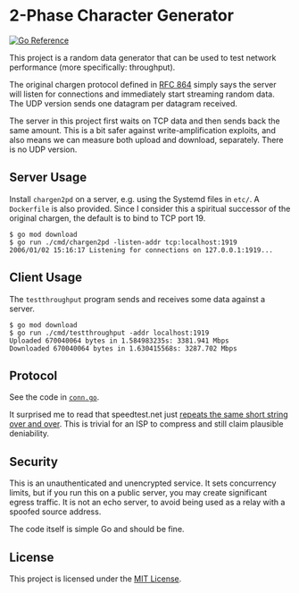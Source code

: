 # 2-Phase Character Generator

[![Go Reference](https://pkg.go.dev/badge/github.com/tommie/chargen2p.svg)](https://pkg.go.dev/github.com/tommie/chargen2p)

This project is a random data generator that can be used to test
network performance (more specifically: throughput).

The original chargen protocol defined in [RFC
864](https://datatracker.ietf.org/doc/html/rfc864) simply says the
server will listen for connections and immediately start streaming
random data. The UDP version sends one datagram per datagram received.

The server in this project first waits on TCP data and then sends back
the same amount. This is a bit safer against write-amplification
exploits, and also means we can measure both upload and download,
separately. There is no UDP version.

## Server Usage

Install `chargen2pd` on a server, e.g. using the Systemd files in
`etc/`. A `Dockerfile` is also provided. Since I consider this a
spiritual successor of the original chargen, the default is to bind to
TCP port 19.

```shell
$ go mod download
$ go run ./cmd/chargen2pd -listen-addr tcp:localhost:1919
2006/01/02 15:16:17 Listening for connections on 127.0.0.1:1919...
```

## Client Usage

The `testthroughput` program sends and receives some data against a
server.

```shell
$ go mod download
$ go run ./cmd/testthroughput -addr localhost:1919
Uploaded 670040064 bytes in 1.584983235s: 3381.941 Mbps
Downloaded 670040064 bytes in 1.630415568s: 3287.702 Mbps
```

## Protocol

See the code in [`conn.go`](https://github.com/tommie/chargen2p/blob/main/conn.go).

It surprised me to read that speedtest.net just [repeats the same
short string over and
over](https://gist.github.com/sdstrowes/411fca9d900a846a704f68547941eb97). This
is trivial for an ISP to compress and still claim plausible
deniability.

## Security

This is an unauthenticated and unencrypted service. It sets
concurrency limits, but if you run this on a public server, you may
create significant egress traffic. It is not an echo server, to avoid
being used as a relay with a spoofed source address.

The code itself is simple Go and should be fine.

## License

This project is licensed under the [MIT License](LICENSE).
